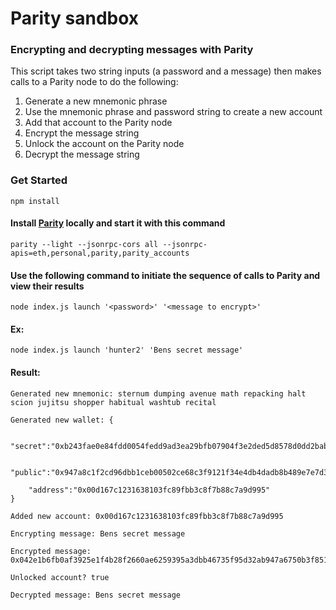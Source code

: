 # Parity sandbox

### Encrypting and decrypting messages with Parity

This script takes two string inputs (a password and a message) then makes calls to a Parity node to do the following:
1. Generate a new mnemonic phrase
2. Use the mnemonic phrase and password string to create a new account
3. Add that account to the Parity node
4. Encrypt the message string
5. Unlock the account on the Parity node
6. Decrypt the message string

### Get Started

`npm install`

#### Install [Parity](https://www.parity.io) locally and start it with this command 
`parity --light --jsonrpc-cors all --jsonrpc-apis=eth,personal,parity,parity_accounts`


#### Use the following command to initiate the sequence of calls to Parity and view their results
`node index.js launch '<password>' '<message to encrypt>'`


#### Ex:
`node index.js launch 'hunter2' 'Bens secret message'`

#### Result:
```
Generated new mnemonic: sternum dumping avenue math repacking halt scion jujitsu shopper habitual washtub recital

Generated new wallet: {
	
	"secret":"0xb243fae0e84fdd0054fedd9ad3ea29bfb07904f3e2ded5d8578d0dd2bab4cbd5",
	
	"public":"0x947a8c1f2cd96dbb1ceb00502ce68c3f9121f34e4db4dadb8b489e7e7d3f21bc04e4e4139a9a5daa2f3bd686f040c0c047442dfa55005f74e25bd73d8b59b768",
	
	"address":"0x00d167c1231638103fc89fbb3c8f7b88c7a9d995"
}

Added new account: 0x00d167c1231638103fc89fbb3c8f7b88c7a9d995

Encrypting message: Bens secret message

Encrypted message: 0x042e1b6fb0af3925e1f4b28f2660ae6259395a3dbb46735f95d32ab947a6750b3f851dc03780d303494a6e534329fc67727cbd13aca353a45d2479b6d98cfff10d98104a84bfc2dd8beca34140d8a30eb929a7e7369333ed23924a4cb7113644a86fa58b3ce8f11a34015b0c151df7b07c363f245c32e99785845c2a6f17df3a29625828

Unlocked account? true

Decrypted message: Bens secret message
```